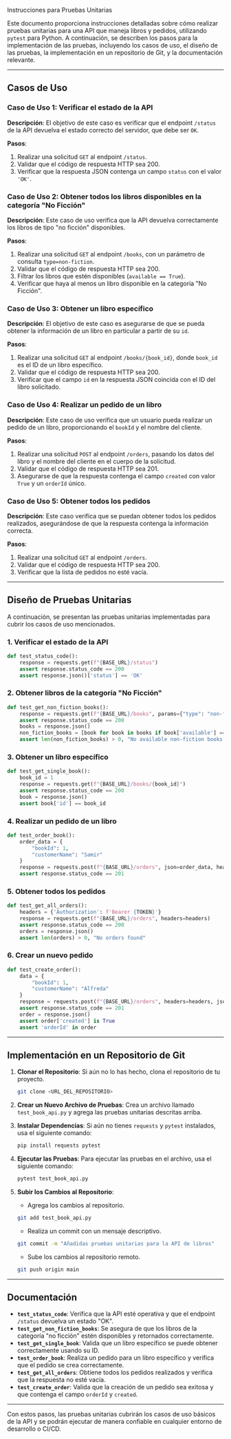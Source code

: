 
Instrucciones para Pruebas Unitarias

Este documento proporciona instrucciones detalladas sobre cómo realizar pruebas unitarias para una API que maneja libros y pedidos, utilizando `pytest` para Python. A continuación, se describen los pasos para la implementación de las pruebas, incluyendo los casos de uso, el diseño de las pruebas, la implementación en un repositorio de Git, y la documentación relevante.

---

## Casos de Uso

### Caso de Uso 1: Verificar el estado de la API
**Descripción**: El objetivo de este caso es verificar que el endpoint `/status` de la API devuelva el estado correcto del servidor, que debe ser `OK`.

**Pasos**:
1. Realizar una solicitud `GET` al endpoint `/status`.
2. Validar que el código de respuesta HTTP sea 200.
3. Verificar que la respuesta JSON contenga un campo `status` con el valor `'OK'`.

### Caso de Uso 2: Obtener todos los libros disponibles en la categoría "No Ficción"
**Descripción**: Este caso de uso verifica que la API devuelva correctamente los libros de tipo "no ficción" disponibles.

**Pasos**:
1. Realizar una solicitud `GET` al endpoint `/books`, con un parámetro de consulta `type=non-fiction`.
2. Validar que el código de respuesta HTTP sea 200.
3. Filtrar los libros que estén disponibles (`available == True`).
4. Verificar que haya al menos un libro disponible en la categoría "No Ficción".

### Caso de Uso 3: Obtener un libro específico
**Descripción**: El objetivo de este caso es asegurarse de que se pueda obtener la información de un libro en particular a partir de su `id`.

**Pasos**:
1. Realizar una solicitud `GET` al endpoint `/books/{book_id}`, donde `book_id` es el ID de un libro específico.
2. Validar que el código de respuesta HTTP sea 200.
3. Verificar que el campo `id` en la respuesta JSON coincida con el ID del libro solicitado.

### Caso de Uso 4: Realizar un pedido de un libro
**Descripción**: Este caso de uso verifica que un usuario pueda realizar un pedido de un libro, proporcionando el `bookId` y el nombre del cliente.

**Pasos**:
1. Realizar una solicitud `POST` al endpoint `/orders`, pasando los datos del libro y el nombre del cliente en el cuerpo de la solicitud.
2. Validar que el código de respuesta HTTP sea 201.
3. Asegurarse de que la respuesta contenga el campo `created` con valor `True` y un `orderId` único.

### Caso de Uso 5: Obtener todos los pedidos
**Descripción**: Este caso verifica que se puedan obtener todos los pedidos realizados, asegurándose de que la respuesta contenga la información correcta.

**Pasos**:
1. Realizar una solicitud `GET` al endpoint `/orders`.
2. Validar que el código de respuesta HTTP sea 200.
3. Verificar que la lista de pedidos no esté vacía.

---

## Diseño de Pruebas Unitarias

A continuación, se presentan las pruebas unitarias implementadas para cubrir los casos de uso mencionados.

### 1. Verificar el estado de la API

```python
def test_status_code():
    response = requests.get(f"{BASE_URL}/status")
    assert response.status_code == 200
    assert response.json()['status'] == 'OK'
```

### 2. Obtener libros de la categoría "No Ficción"

```python
def test_get_non_fiction_books():
    response = requests.get(f"{BASE_URL}/books", params={"type": "non-fiction"})
    assert response.status_code == 200
    books = response.json()
    non_fiction_books = [book for book in books if book['available'] == True]
    assert len(non_fiction_books) > 0, "No available non-fiction books found"
```

### 3. Obtener un libro específico

```python
def test_get_single_book():
    book_id = 1  
    response = requests.get(f"{BASE_URL}/books/{book_id}")
    assert response.status_code == 200
    book = response.json()
    assert book['id'] == book_id
```

### 4. Realizar un pedido de un libro

```python
def test_order_book():
    order_data = {
        "bookId": 1, 
        "customerName": "Samir"
    }
    response = requests.post(f"{BASE_URL}/orders", json=order_data, headers=headers)
    assert response.status_code == 201
```

### 5. Obtener todos los pedidos

```python
def test_get_all_orders():
    headers = {'Authorization': f'Bearer {TOKEN}'}
    response = requests.get(f"{BASE_URL}/orders", headers=headers)
    assert response.status_code == 200
    orders = response.json()
    assert len(orders) > 0, "No orders found"
```

### 6. Crear un nuevo pedido

```python
def test_create_order():
    data = {
        "bookId": 1,
        "customerName": "Alfreda"
    }
    response = requests.post(f"{BASE_URL}/orders", headers=headers, json=data)
    assert response.status_code == 201
    order = response.json()
    assert order['created'] is True
    assert 'orderId' in order
```

---

## Implementación en un Repositorio de Git

1. **Clonar el Repositorio**: Si aún no lo has hecho, clona el repositorio de tu proyecto.
   ```bash
   git clone <URL_DEL_REPOSITORIO>
   ```

2. **Crear un Nuevo Archivo de Pruebas**: Crea un archivo llamado `test_book_api.py` y agrega las pruebas unitarias descritas arriba.

3. **Instalar Dependencias**:
   Si aún no tienes `requests` y `pytest` instalados, usa el siguiente comando:
   ```bash
   pip install requests pytest
   ```

4. **Ejecutar las Pruebas**: Para ejecutar las pruebas en el archivo, usa el siguiente comando:
   ```bash
   pytest test_book_api.py
   ```

5. **Subir los Cambios al Repositorio**:
   - Agrega los cambios al repositorio.
   ```bash
   git add test_book_api.py
   ```

   - Realiza un commit con un mensaje descriptivo.
   ```bash
   git commit -m "Añadidas pruebas unitarias para la API de libros"
   ```

   - Sube los cambios al repositorio remoto.
   ```bash
   git push origin main
   ```

---

## Documentación

- **`test_status_code`**: Verifica que la API esté operativa y que el endpoint `/status` devuelva un estado "OK".
- **`test_get_non_fiction_books`**: Se asegura de que los libros de la categoría "no ficción" estén disponibles y retornados correctamente.
- **`test_get_single_book`**: Valida que un libro específico se puede obtener correctamente usando su ID.
- **`test_order_book`**: Realiza un pedido para un libro específico y verifica que el pedido se crea correctamente.
- **`test_get_all_orders`**: Obtiene todos los pedidos realizados y verifica que la respuesta no esté vacía.
- **`test_create_order`**: Valida que la creación de un pedido sea exitosa y que contenga el campo `orderId` y `created`.

---

Con estos pasos, las pruebas unitarias cubrirán los casos de uso básicos de la API y se podrán ejecutar de manera confiable en cualquier entorno de desarrollo o CI/CD.
